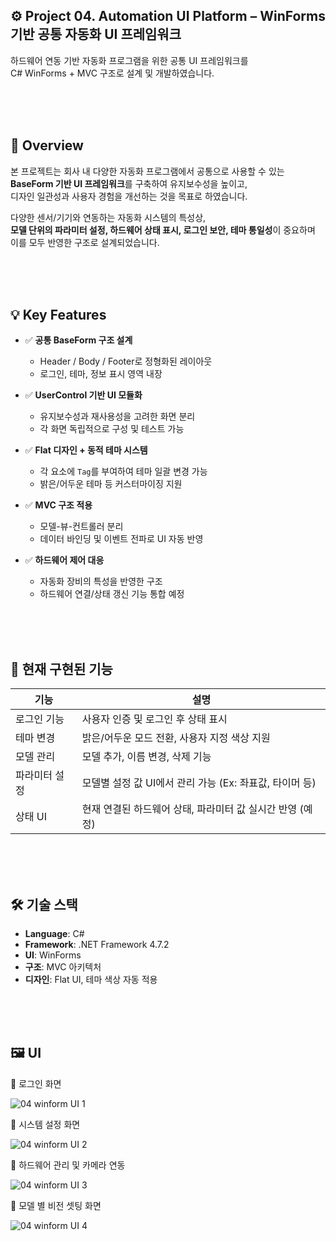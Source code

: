 ## ⚙️ Project 04. Automation UI Platform – WinForms 기반 공통 자동화 UI 프레임워크

하드웨어 연동 기반 자동화 프로그램을 위한 공통 UI 프레임워크를  
C# WinForms + MVC 구조로 설계 및 개발하였습니다.

<br><br><br>

## 🎯 Overview

본 프로젝트는 회사 내 다양한 자동화 프로그램에서 공통으로 사용할 수 있는  
**BaseForm 기반 UI 프레임워크**를 구축하여 유지보수성을 높이고,  
디자인 일관성과 사용자 경험을 개선하는 것을 목표로 하였습니다.

다양한 센서/기기와 연동하는 자동화 시스템의 특성상,  
**모델 단위의 파라미터 설정, 하드웨어 상태 표시, 로그인 보안, 테마 통일성**이 중요하며  
이를 모두 반영한 구조로 설계되었습니다.

<br><br><br>

## 💡 Key Features

- ✅ **공통 BaseForm 구조 설계**
  - Header / Body / Footer로 정형화된 레이아웃
  - 로그인, 테마, 정보 표시 영역 내장

- ✅ **UserControl 기반 UI 모듈화**
  - 유지보수성과 재사용성을 고려한 화면 분리
  - 각 화면 독립적으로 구성 및 테스트 가능

- ✅ **Flat 디자인 + 동적 테마 시스템**
  - 각 요소에 `Tag`를 부여하여 테마 일괄 변경 가능
  - 밝은/어두운 테마 등 커스터마이징 지원

- ✅ **MVC 구조 적용**
  - 모델-뷰-컨트롤러 분리
  - 데이터 바인딩 및 이벤트 전파로 UI 자동 반영

- ✅ **하드웨어 제어 대응**
  - 자동화 장비의 특성을 반영한 구조
  - 하드웨어 연결/상태 갱신 기능 통합 예정

<br><br><br>

## 🔐 현재 구현된 기능

| 기능 | 설명 |
|------|------|
| 로그인 기능 | 사용자 인증 및 로그인 후 상태 표시 |
| 테마 변경 | 밝은/어두운 모드 전환, 사용자 지정 색상 지원 |
| 모델 관리 | 모델 추가, 이름 변경, 삭제 기능 |
| 파라미터 설정 | 모델별 설정 값 UI에서 관리 가능 (Ex: 좌표값, 타이머 등) |
| 상태 UI | 현재 연결된 하드웨어 상태, 파라미터 값 실시간 반영 (예정) |

<br><br><br>

## 🛠 기술 스택

- **Language**: C#
- **Framework**: .NET Framework 4.7.2
- **UI**: WinForms
- **구조**: MVC 아키텍처
- **디자인**: Flat UI, 테마 색상 자동 적용

<br><br><br>

## 🖼️ UI

📌 로그인 화면

![04  winform UI 1](https://github.com/user-attachments/assets/bac5aae2-18d8-4585-8cd5-24ba422214a2)

📌 시스템 설정 화면

![04  winform UI 2](https://github.com/user-attachments/assets/2cc03a05-8880-4829-a996-b71b3f333528)

📌 하드웨어 관리 및 카메라 연동

![04  winform UI 3](https://github.com/user-attachments/assets/071a0d45-2486-4104-b568-9f809cfd6830)

📌 모델 별 비전 셋팅 화면

![04  winform UI 4](https://github.com/user-attachments/assets/75f5dca4-172e-4861-896e-02f93b364e1a)

<br><br><br>
